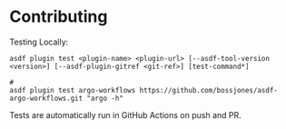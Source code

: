 # Contributing

Testing Locally:

```shell
asdf plugin test <plugin-name> <plugin-url> [--asdf-tool-version <version>] [--asdf-plugin-gitref <git-ref>] [test-command*]

#
asdf plugin test argo-workflows https://github.com/bossjones/asdf-argo-workflows.git "argo -h"
```

Tests are automatically run in GitHub Actions on push and PR.
